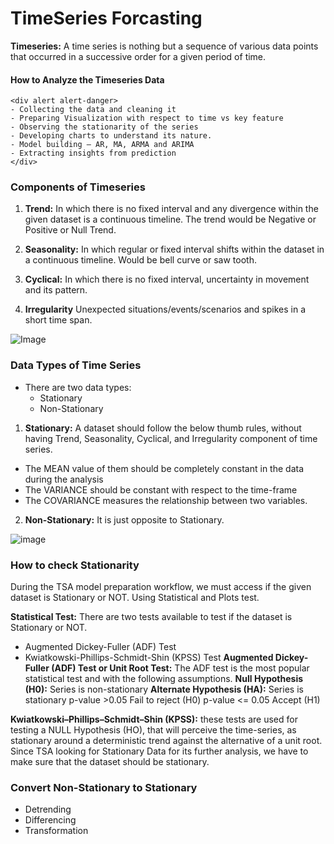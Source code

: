 # TimeSeries Forcasting
**Timeseries:** A time series is nothing but a sequence of various data points that occurred in a successive order for a given period of time.

#### How to Analyze the Timeseries Data
    <div alert alert-danger>
    - Collecting the data and cleaning it
    - Preparing Visualization with respect to time vs key feature
    - Observing the stationarity of the series
    - Developing charts to understand its nature.
    - Model building – AR, MA, ARMA and ARIMA
    - Extracting insights from prediction 
    </div>

### Components of Timeseries
1. **Trend:** In which there is no fixed interval and any divergence within the given dataset is a continuous timeline. The trend would be Negative or Positive or Null Trend.

2. **Seasonality:** In which regular or fixed interval shifts within the dataset in a continuous timeline. Would be bell curve or saw tooth.

3. **Cyclical:** In which there is no fixed interval, uncertainty in movement and its pattern.

4. **Irregularity** Unexpected situations/events/scenarios and spikes in a short time span.


![Image]("https://editor.analyticsvidhya.com/uploads/39815Components%20of%20Time%20Series%20Analysis.png")

### Data Types of Time Series
- There are two data types:
    - Stationary
    - Non-Stationary

1. **Stationary:** A dataset should follow the below thumb rules, without having Trend, Seasonality, Cyclical, and Irregularity component of time series.
- The MEAN value of them should be completely constant in the data during the analysis
- The VARIANCE should be constant with respect to the time-frame
- The COVARIANCE measures the relationship between two variables.

2. **Non-Stationary:** It is just opposite to Stationary.

![image]("https://editor.analyticsvidhya.com/uploads/99388Stationary%20Vs%20Non-Stationary.png")


### How to check Stationarity
During the TSA model preparation workflow, we must access if the given dataset is Stationary or NOT. Using Statistical and Plots test.

**Statistical Test:** There are two tests available to test if the dataset is Stationary or NOT.
- Augmented Dickey-Fuller (ADF) Test
- Kwiatkowski-Phillips-Schmidt-Shin (KPSS) Test
**Augmented Dickey-Fuller (ADF) Test or Unit Root Test:** The ADF test is the most popular statistical test and with the following assumptions.
**Null Hypothesis (H0):** Series is non-stationary
**Alternate Hypothesis (HA):** Series is stationary
p-value >0.05 Fail to reject (H0)
p-value <= 0.05 Accept (H1)

**Kwiatkowski–Phillips–Schmidt–Shin (KPSS):** these tests are used for testing a NULL Hypothesis (HO), that will perceive the time-series, as stationary around a deterministic trend against the alternative of a unit root. Since TSA looking for Stationary Data for its further analysis, we have to make sure that the dataset should be stationary.


### Convert Non-Stationary to Stationary
- Detrending
- Differencing
- Transformation


